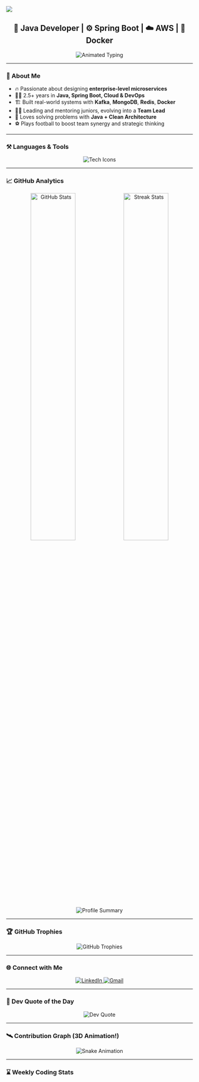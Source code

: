 <!-- Enhanced Animated Gradient Banner -->
<img src="https://capsule-render.vercel.app/api?type=waving&color=0:ff0080,100:00d4ff&height=240&section=header&text=Nitin%20Kajlekar%20👨‍💻&fontSize=50&fontColor=ffffff&animation=twinkle" />

<h2 align="center">🔭 Java Developer | ⚙️ Spring Boot | ☁️ AWS | 🐳 Docker</h2>

<p align="center">
  <img src="https://readme-typing-svg.herokuapp.com/?font=Fira+Code&weight=600&size=22&pause=1000&color=00d4ff&center=true&vCenter=true&width=600&lines=Innovative+Solutions;Cutting-Edge+Microservices;CI%2FCD+Maestro;Cloud+Enthusiast" alt="Animated Typing" />
</p>

---

### 🧠 About Me
- 🔥 Passionate about designing **enterprise-level microservices**  
- 👨‍💼 2.5+ years in **Java, Spring Boot, Cloud & DevOps**  
- 🏗️ Built real-world systems with **Kafka**, **MongoDB**, **Redis**, **Docker**  
- 🧑‍🏫 Leading and mentoring juniors, evolving into a **Team Lead**  
- 🧩 Loves solving problems with **Java + Clean Architecture**  
- ⚽ Plays football to boost team synergy and strategic thinking

---

### ⚒️ Languages & Tools

<div align="center">
  <img src="https://skillicons.dev/icons?i=java,spring,docker,kubernetes,mysql,mongodb,postgres,redis,kafka,jenkins,git,github,aws,postman,idea" alt="Tech Icons" />
</div>

---

### 📈 GitHub Analytics

<p align="center">
  <img width="49%" src="https://github-readme-stats.vercel.app/api?username=nitinkajlekar&show_icons=true&theme=tokyonight&hide_border=true" alt="GitHub Stats"/>
  <img width="49%" src="https://github-readme-streak-stats.herokuapp.com/?user=nitinkajlekar&theme=tokyonight&hide_border=true" alt="Streak Stats"/>
</p>

<p align="center">
  <img src="https://github-profile-summary-cards.vercel.app/api/cards/profile-details?username=nitinkajlekar&theme=tokyonight" alt="Profile Summary"/>
</p>

---

### 🏆 GitHub Trophies

<p align="center">
  <img src="https://github-profile-trophy.vercel.app/?username=nitinkajlekar&theme=dracula&no-frame=true&row=1&margin-w=15&margin-h=15" alt="GitHub Trophies"/>
</p>

---

### 🌐 Connect with Me

<p align="center">
  <a href="https://linkedin.com/in/nitin-kajlekar-a36823174" target="_blank">
    <img src="https://img.shields.io/badge/LinkedIn-0077B5?style=for-the-badge&logo=linkedin&logoColor=white" alt="LinkedIn"/>
  </a>
  <a href="mailto:kajlekarn@gmail.com">
    <img src="https://img.shields.io/badge/Gmail-D14836?style=for-the-badge&logo=gmail&logoColor=white" alt="Gmail"/>
  </a>
</p>

---

### 💬 Dev Quote of the Day

<p align="center">
  <img src="https://quotes-github-readme.vercel.app/api?type=horizontal&theme=radical" alt="Dev Quote" />
</p>

---

### 🛰️ Contribution Graph (3D Animation!)

<!-- 
To display an animated contribution graph, please set up the GitHub Action from Platane/snk:
https://github.com/Platane/snk
Make sure the output file is generated at:
https://github.com/nitinkajlekar/nitinkajlekar/raw/output/github-contribution-grid-snake.svg
-->
<p align="center">
  <img src="https://github.com/nitinkajlekar/nitinkajlekar/raw/output/github-contribution-grid-snake.svg" alt="Snake Animation" />
</p>

---

### ⌛ Weekly Coding Stats

<!-- (Optional) Uncomment the following section if you have Wakatime configured -->
<!--
```text
Java             ███████████░░░░░░░░░ 55%
SQL              ████████░░░░░░░░░░░░ 30%
YAML             ██░░░░░░░░░░░░░░░░░░ 10%
Others           ░░░░░░░░░░░░░░░░░░░░ 5%
